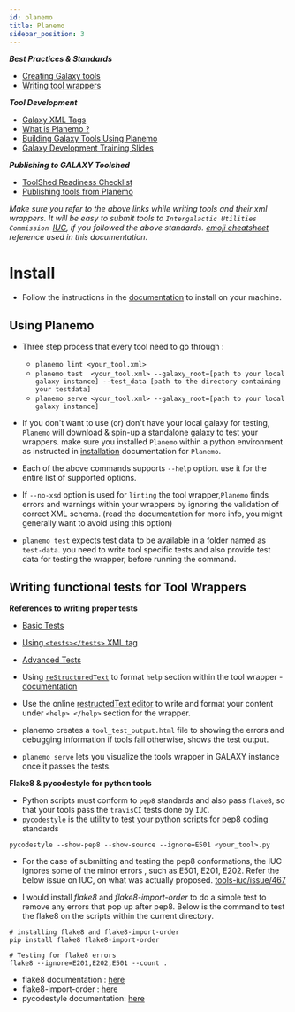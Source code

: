 ```yaml
---
id: planemo
title: Planemo
sidebar_position: 3
---
```


_**Best Practices & Standards**_

- [Creating Galaxy tools](https://galaxy-iuc-standards.readthedocs.io/en/latest/best_practices.html)
- [Writing tool wrappers](https://galaxy-iuc-standards.readthedocs.io/en/latest/best_practices/tool_xml.html)

_**Tool Development**_

- [Galaxy XML Tags ](https://docs.galaxyproject.org/en/latest/dev/schema.html)
- [What is Planemo ?](https://planemo.readthedocs.io/en/latest/readme.html)
- [Building Galaxy Tools Using Planemo](https://planemo.readthedocs.io/en/latest/writing_standalone.html)
- [Galaxy Development Training Slides](https://galaxyproject.github.io/training-material/topics/dev/)

_**Publishing to GALAXY Toolshed**_

- [ToolShed Readiness Checklist](https://galaxy-iuc-standards.readthedocs.io/en/latest/best_practices/integration_checklist.html#testing-your-tool)
- [Publishing tools from Planemo](https://planemo.readthedocs.io/en/latest/publishing.html)


_Make sure you refer to the above links while writing tools and their xml wrappers. It will be easy to submit tools to `Intergalactic Utilities Commission `[IUC](https://github.com/galaxyproject/tools-iuc), if you followed the above standards. [emoji cheatsheet](https://www.webfx.com/tools/emoji-cheat-sheet/) reference used in this documentation._

# Install

- Follow the instructions in the [documentation](https://planemo.readthedocs.io/en/latest/installation.html) to install on your machine.

## Using Planemo

- Three step process that every tool need to go through :
    - `planemo lint <your_tool.xml>`
    - `planemo test  <your_tool.xml> --galaxy_root=[path to your local galaxy instance] --test_data [path to the directory containing your testdata]`
    - `planemo serve <your_tool.xml> --galaxy_root=[path to your local galaxy instance] `

- If you don't want to use (or) don't have your local galaxy for testing, `Planemo` will download & spin-up a standalone galaxy to test your wrappers. make sure you installed `Planemo` within a python environment as instructed in [installation](https://planemo.readthedocs.io/en/latest/readme.html) documentation for `Planemo`.

- Each of the above commands supports `--help` option. use it for the entire list of supported options.

- If `--no-xsd` option is used for `linting` the tool wrapper,`Planemo` finds errors and warnings within your wrappers by ignoring the validation of correct XML schema. (read the documentation for more info, you might generally want to avoid using this option)

- `planemo test` expects test data to be available in a folder named as `test-data`. you need to write tool specific tests and also provide test data for testing the wrapper, before running the command.

## Writing functional tests for Tool Wrappers

**References to writing proper tests**

- [Basic Tests](https://galaxyproject.org/admin/tools/writing-tests/)
- [Using `<tests></tests>` XML tag](https://docs.galaxyproject.org/en/latest/dev/schema.html#tool-tests)
- [Advanced Tests](https://planemo.readthedocs.io/en/latest/writing_advanced.html#test-driven-development)
- Using [`reStructuredText`](http://docutils.sourceforge.net/docs/ref/rst/restructuredtext.html) to format `help` section within the tool wrapper - [documentation](https://docs.galaxyproject.org/en/latest/dev/schema.html#tool-help)
- Use the online [restructedText editor](http://rst.ninjs.org/) to write and format your content under `<help> </help>` section for the wrapper.

- planemo creates a `tool_test_output.html` file to showing the errors and debugging information if tools fail otherwise, shows the test output.

- `planemo serve` lets you visualize the tools wrapper in GALAXY instance once it passes the tests.

**Flake8 & pycodestyle for python tools**

- Python scripts must conform to `pep8` standards and also pass `flake8`, so that your tools pass the `travisCI` tests done by `IUC`.
- `pycodestyle` is the utility to test your python scripts for pep8 coding standards

```
pycodestyle --show-pep8 --show-source --ignore=E501 <your_tool>.py
```

- For the case of submitting and testing the pep8 conformations, the IUC ignores some of the minor errors , such as E501, E201, E202. Refer the below issue on IUC, on what was actually proposed. [tools-iuc/issue/467](https://github.com/galaxyproject/tools-iuc/issues/467)

- I would install _flake8_ and _flake8-import-order_ to do a simple test to remove any errors that pop up after pep8. Below is the command to test the flake8 on the scripts within the current directory.

```
# installing flake8 and flake8-import-order
pip install flake8 flake8-import-order

# Testing for flake8 errors
flake8 --ignore=E201,E202,E501 --count .
```

- flake8 documentation : [here](http://flake8.pycqa.org/en/latest/)
- flake8-import-order : [here](https://github.com/PyCQA/flake8-import-order)
- pycodestyle documentation: [here](https://pycodestyle.readthedocs.io/en/latest/)
